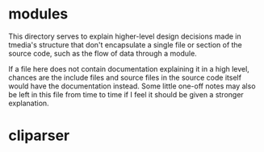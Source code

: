 # modules

This directory serves to explain higher-level design decisions made in tmedia's
structure that don't encapsulate a single file or section of the source code,
such as the flow of data through a module.

If a file here does not contain documentation explaining it in a high level,
chances are the include files and source files in the source code itself would
have the documentation instead. Some little one-off notes may also be left
in this file from time to time if I feel it should be given a stronger
explanation.

# cliparser